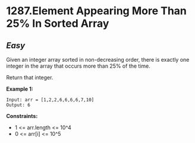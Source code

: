 1287.Element Appearing More Than 25% In Sorted Array
============

*Easy*
------------

Given an integer array sorted in non-decreasing order, there is exactly one integer in the array that occurs more than 25% of the time.

Return that integer.

**Example 1:**

    Input: arr = [1,2,2,6,6,6,6,7,10]
    Output: 6

**Constraints:**

* 1 <= arr.length <= 10^4
* 0 <= arr[i] <= 10^5